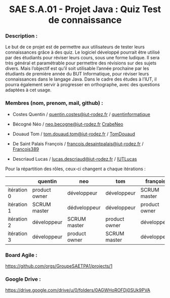 <h1 align="center">SAE S.A.01 - Projet Java : Quiz Test de connaissance </h1>



### Description :

Le but de ce projet est de permettre aux utilisateurs de tester leurs connaissances grâce à des quiz. Le logiciel développé pourrait être utilisé par des étudiants pour réviser leurs cours, sous une forme ludique. Il sera très général et paramétrable pour permettre des révisions sur des sujets divers. Mais l’objectif est qu’il soit utilisable l’année prochaine par les étudiants de première année du BUT Informatique, pour
réviser leurs connaissances dans le langage Java. Dans le cadre des études à l’IUT, il pourra également servir à progresser en orthographe, avec des questions adaptées à cet usage.

### Membres (nom, prenom, mail, github) :

- Costes Quentin / quentin.costes@iut-rodez.fr / [quentinformatique](https://github.com/quentinformatique)

- Bécogné Néo / neo.becogne@iut-rodez.fr  [CrabeNeo](https://github.com/CrabeNeo) 

- Douaud Tom / tom.douaud.tom@iut-rodez.fr / [TomDouaud](https://github.com/TomDouaud)

- De Saint Palais François / francois.desaintpalais@iut-rodez.fr / [Francois389](https://github.com/Francois389)

- Descriaud Lucas / lucas.descriaud@iut-rodez.fr / [IUTLucas](https://github.com/IUTLucas)

Pour la répartition des rôles, ceux-ci changent a chaque itérations : 

|             | quentin       | neo           | tom           | françois      | lucas         |
|-------------|---------------|---------------|---------------|---------------|---------------|
| itération 0 | product owner | développeur   | développeur   | SCRUM master  | dédveloppeur  |
| itération 1 | SCRUM master  | dédveloppeur  | développeur   | product owner | développeur   |
| itération 2 | développeur   | SCRUM master  | product owner | développeur   | SCRUM master  |
| itération 3 | développeur   | product owner | SCRUM master  | développeur   | product owner |

### Board Agile :

https://github.com/orgs/GroupeSAETPA1/projects/1

### Google Drive :

https://drive.google.com/drive/u/0/folders/0AGWHoROFDj0SUk9PVA


